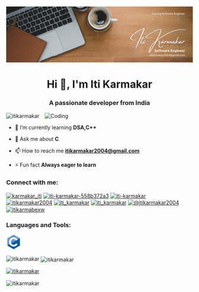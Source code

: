![logo](https://github.com/Itikarmakar/Itikarmakar/blob/main/Brown%20Wood%20Minimalist%20Profile%20LinkedIn%20Banner.png)

<h1 align="center">Hi 👋, I'm Iti Karmakar</h1>
<h3 align="center">A passionate developer from India</h3>

<img align="right" alt="Coding" width="400" src="https://cdn.dribbble.com/users/4055494/screenshots/15215756/media/d2b66c4ca0192aa26d103448b3d1518b.gif">

<p align="left"> <img src="https://komarev.com/ghpvc/?username=itikarmakar&label=Profile%20views&color=0e75b6&style=flat" alt="itikarmakar" /> </p>



- 🌱 I’m currently learning **DSA,C++**

- 💬 Ask me about **C**

- 📫 How to reach me **itikarmakar2004@gmail.com**

- ⚡ Fun fact **Always eager to learn**

<h3 align="left">Connect with me:</h3>
<p align="left">
<a href="https://twitter.com/karmakar_iti" target="blank"><img align="center" src="https://raw.githubusercontent.com/rahuldkjain/github-profile-readme-generator/master/src/images/icons/Social/twitter.svg" alt="karmakar_iti" height="30" width="40" /></a>
<a href="https://linkedin.com/in/iti-karmakar-558b372a3" target="blank"><img align="center" src="https://raw.githubusercontent.com/rahuldkjain/github-profile-readme-generator/master/src/images/icons/Social/linked-in-alt.svg" alt="iti-karmakar-558b372a3" height="30" width="40" /></a>
<a href="https://stackoverflow.com/users/iti-karmakar" target="blank"><img align="center" src="https://raw.githubusercontent.com/rahuldkjain/github-profile-readme-generator/master/src/images/icons/Social/stack-overflow.svg" alt="iti-karmakar" height="30" width="40" /></a>
<a href="https://www.hackerrank.com/itikarmakar2004" target="blank"><img align="center" src="https://raw.githubusercontent.com/rahuldkjain/github-profile-readme-generator/master/src/images/icons/Social/hackerrank.svg" alt="itikarmakar2004" height="30" width="40" /></a>
<a href="https://codeforces.com/profile/iti_karmakar" target="blank"><img align="center" src="https://raw.githubusercontent.com/rahuldkjain/github-profile-readme-generator/master/src/images/icons/Social/codeforces.svg" alt="iti_karmakar" height="30" width="40" /></a>
<a href="https://www.leetcode.com/iti_karmakar" target="blank"><img align="center" src="https://raw.githubusercontent.com/rahuldkjain/github-profile-readme-generator/master/src/images/icons/Social/leet-code.svg" alt="iti_karmakar" height="30" width="40" /></a>
<a href="https://www.hackerearth.com/@itikarmakar2004" target="blank"><img align="center" src="https://raw.githubusercontent.com/rahuldkjain/github-profile-readme-generator/master/src/images/icons/Social/hackerearth.svg" alt="@itikarmakar2004" height="30" width="40" /></a>
<a href="https://auth.geeksforgeeks.org/user/itikarmabexw" target="blank"><img align="center" src="https://raw.githubusercontent.com/rahuldkjain/github-profile-readme-generator/master/src/images/icons/Social/geeks-for-geeks.svg" alt="itikarmabexw" height="30" width="40" /></a>
</p>

<h3 align="left">Languages and Tools:</h3>
<p align="left"> <a href="https://www.cprogramming.com/" target="_blank" rel="noreferrer"> <img src="https://raw.githubusercontent.com/devicons/devicon/master/icons/c/c-original.svg" alt="c" width="40" height="40"/> </a> </p>

<p><img align="left" src="https://github-readme-stats.vercel.app/api/top-langs?username=itikarmakar&show_icons=true&locale=en&layout=compact" alt="itikarmakar" /></p>

<p>&nbsp;<img align="center" src="https://github-readme-stats.vercel.app/api?username=itikarmakar&show_icons=true&locale=en" alt="itikarmakar" /></p>

<p align="left"> <a href="https://github.com/ryo-ma/github-profile-trophy"><img src="https://github-profile-trophy.vercel.app/?username=itikarmakar" alt="itikarmakar" /></a> </p>
<p><img align="center" src="https://github-readme-streak-stats.herokuapp.com/?user=itikarmakar&" alt="itikarmakar" /></p>
